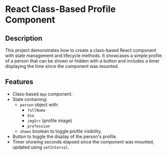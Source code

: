 # React Class-Based Profile Component

## Description
This project demonstrates how to create a class-based React component with state management and lifecycle methods. It showcases a simple profile of a person that can be shown or hidden with a button and includes a timer displaying the time since the component was mounted.

## Features
- Class-based `App` component.
- State containing:
  - `person` object with:
    - `fullName`
    - `bio`
    - `imgSrc` (profile image)
    - `profession`
  - `shows` boolean to toggle profile visibility.
- Button to toggle the display of the person's profile.
- Timer showing seconds elapsed since the component was mounted, updated using `setInterval`.

